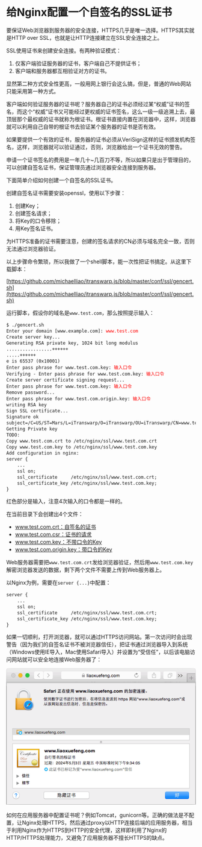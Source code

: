 # 给Nginx配置一个自签名的SSL证书

要保证Web浏览器到服务器的安全连接，HTTPS几乎是唯一选择。HTTPS其实就是HTTP over SSL，也就是让HTTP连接建立在SSL安全连接之上。

SSL使用证书来创建安全连接。有两种验证模式：

1. 仅客户端验证服务器的证书，客户端自己不提供证书；
2. 客户端和服务器都互相验证对方的证书。

显然第二种方式安全性更高，一般用网上银行会这么搞，但是，普通的Web网站只能采用第一种方式。

客户端如何验证服务器的证书呢？服务器自己的证书必须经过某“权威”证书的签名，而这个“权威”证书又可能经过更权威的证书签名，这么一级一级追溯上去，最顶层那个最权威的证书就称为根证书。根证书直接内置在浏览器中，这样，浏览器就可以利用自己自带的根证书去验证某个服务器的证书是否有效。

如果要提供一个有效的证书，服务器的证书必须从VeriSign这样的证书颁发机构签名，这样，浏览器就可以验证通过，否则，浏览器给出一个证书无效的警告。

申请一个证书签名的费用是一年几十~几百刀不等，所以如果只是出于管理目的，可以创建自签名证书，保证管理员通过浏览器安全连接到服务器。

下面简单介绍如何创建一个自签名的SSL证书。

创建自签名证书需要安装openssl，使用以下步骤：

1. 创建Key；
2. 创建签名请求；
3. 将Key的口令移除；
4. 用Key签名证书。

为HTTPS准备的证书需要注意，创建的签名请求的CN必须与域名完全一致，否则无法通过浏览器验证。

以上步骤命令繁琐，所以我做了一个shell脚本，能一次性把证书搞定。从这里下载脚本：

[https://github.com/michaelliao/itranswarp.js/blob/master/conf/ssl/gencert.sh](https://github.com/michaelliao/itranswarp.js/blob/master/conf/ssl/gencert.sh)

运行脚本，假设你的域名是`www.test.com`，那么按照提示输入：

<pre><code>$ ./gencert.sh 
Enter your domain [www.example.com]: <span style="color:red">www.test.com</span>          
Create server key...
Generating RSA private key, 1024 bit long modulus
.................++++++
.....++++++
e is 65537 (0x10001)
Enter pass phrase for www.test.com.key: <span style="color:red">输入口令</span>
Verifying - Enter pass phrase for www.test.com.key: <span style="color:red">输入口令</span>
Create server certificate signing request...
Enter pass phrase for www.test.com.key: <span style="color:red">输入口令</span>
Remove password...
Enter pass phrase for www.test.com.origin.key: <span style="color:red">输入口令</span>
writing RSA key
Sign SSL certificate...
Signature ok
subject=/C=US/ST=Mars/L=iTranswarp/O=iTranswarp/OU=iTranswarp/CN=www.test.com
Getting Private key
TODO:
Copy www.test.com.crt to /etc/nginx/ssl/www.test.com.crt
Copy www.test.com.key to /etc/nginx/ssl/www.test.com.key
Add configuration in nginx:
server {
    ...
    ssl on;
    ssl_certificate     /etc/nginx/ssl/www.test.com.crt;
    ssl_certificate_key /etc/nginx/ssl/www.test.com.key;
}
</code></pre>

红色部分是输入，注意4次输入的口令都是一样的。

在当前目录下会创建出4个文件：

- www.test.com.crt：自签名的证书
- www.test.com.csr：证书的请求
- www.test.com.key：不带口令的Key
- www.test.com.origin.key：带口令的Key

Web服务器需要把`www.test.com.crt`发给浏览器验证，然后用`www.test.com.key`解密浏览器发送的数据，剩下两个文件不需要上传到Web服务器上。

以Nginx为例，需要在`server {...}`中配置：

```plain
server {
    ...
    ssl on;
    ssl_certificate     /etc/nginx/ssl/www.test.com.crt;
    ssl_certificate_key /etc/nginx/ssl/www.test.com.key;
}
```

如果一切顺利，打开浏览器，就可以通过HTTPS访问网站。第一次访问时会出现警告（因为我们的自签名证书不被浏览器信任），把证书通过浏览器导入到系统（Windows使用IE导入，Mac使用Safari导入）并设置为“受信任”，以后该电脑访问网站就可以安全地连接Web服务器了：

![self-signed-cert](cert.png)

如何在应用服务器中配置证书呢？例如Tomcat，gunicorn等。正确的做法是不配置，让Nginx处理HTTPS，然后通过proxy以HTTP连接后端的应用服务器，相当于利用Nginx作为HTTPS到HTTP的安全代理，这样即利用了Nginx的HTTP/HTTPS处理能力，又避免了应用服务器不擅长HTTPS的缺点。
